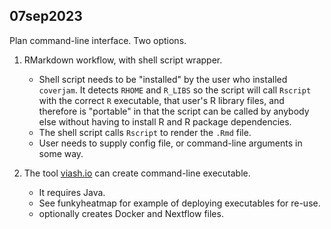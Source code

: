 
## 07sep2023

Plan command-line interface.
Two options.

1. RMarkdown workflow, with shell script wrapper.

   * Shell script needs to be "installed" by the user who installed
   `coverjam`. It detects `RHOME` and `R_LIBS` so the script will
   call `Rscript` with the correct `R` executable, that user's R library
   files, and therefore is "portable" in that the script can be called
   by anybody else without having to install R and R package dependencies.
   * The shell script calls `Rscript` to render the `.Rmd` file.
   * User needs to supply config file, or command-line arguments in some way.

2. The tool [viash.io](https://viash.io) can create command-line executable.

   * It requires Java.
   * See funkyheatmap for example of deploying executables for re-use.
   * optionally creates Docker and Nextflow files.

